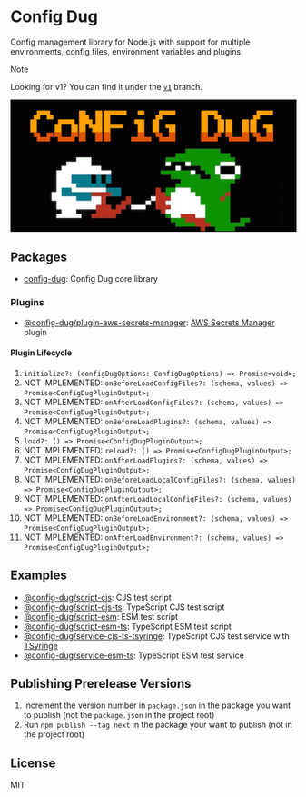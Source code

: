 # Config Dug

Config management library for Node.js with support for multiple environments, config files, environment variables and plugins

> [!NOTE]
> Looking for v1? You can find it under the [`v1`](https://github.com/neofinancial/config-dug/tree/v1) branch.

![Config Dug logo](./config-dug.png)

## Packages

- [config-dug](./packages/config-dug): Config Dug core library

### Plugins

- [@config-dug/plugin-aws-secrets-manager](./packages/plugin-aws-secrets-manager): [AWS Secrets Manager](https://aws.amazon.com/secrets-manager/) plugin

#### Plugin Lifecycle

1. `initialize?: (configDugOptions: ConfigDugOptions) => Promise<void>;`
1. NOT IMPLEMENTED: `onBeforeLoadConfigFiles?: (schema, values) => Promise<ConfigDugPluginOutput>;`
1. NOT IMPLEMENTED: `onAfterLoadConfigFiles?: (schema, values) => Promise<ConfigDugPluginOutput>;`
1. NOT IMPLEMENTED: `onBeforeLoadPlugins?: (schema, values) => Promise<ConfigDugPluginOutput>;`
1. `load?: () => Promise<ConfigDugPluginOutput>;`
1. NOT IMPLEMENTED: `reload?: () => Promise<ConfigDugPluginOutput>;`
1. NOT IMPLEMENTED: `onAfterLoadPlugins?: (schema, values) => Promise<ConfigDugPluginOutput>;`
1. NOT IMPLEMENTED: `onBeforeLoadLocalConfigFiles?: (schema, values) => Promise<ConfigDugPluginOutput>;`
1. NOT IMPLEMENTED: `onAfterLoadLocalConfigFiles?: (schema, values) => Promise<ConfigDugPluginOutput>;`
1. NOT IMPLEMENTED: `onBeforeLoadEnvironment?: (schema, values) => Promise<ConfigDugPluginOutput>;`
1. NOT IMPLEMENTED: `onAfterLoadEnvironment?: (schema, values) => Promise<ConfigDugPluginOutput>;`

## Examples

- [@config-dug/script-cjs](./examples/script-cjs): CJS test script
- [@config-dug/script-cjs-ts](./examples/script-cjs-ts): TypeScript CJS test script
- [@config-dug/script-esm](./examples/script-esm): ESM test script
- [@config-dug/script-esm-ts](./examples/script-esm-ts): TypeScript ESM test script
- [@config-dug/service-cjs-ts-tsyringe](./examples/service-cjs-ts-tsyringe): TypeScript CJS test service with [TSyringe](https://github.com/microsoft/tsyringe)
- [@config-dug/service-esm-ts](./examples/service-esm-ts): TypeScript ESM test service

## Publishing Prerelease Versions

1. Increment the version number in `package.json` in the package you want to publish (not the `package.json` in the project root)
1. Run `npm publish --tag next` in the package your want to publish (not in the project root)

## License

MIT
